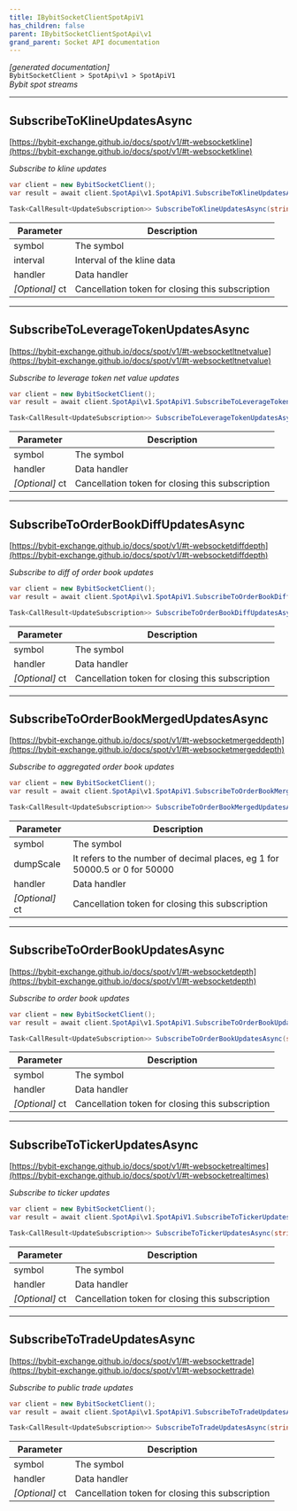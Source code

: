 ```yaml
---
title: IBybitSocketClientSpotApiV1
has_children: false
parent: IBybitSocketClientSpotApi\v1
grand_parent: Socket API documentation
---
```

*[generated documentation]*  
`BybitSocketClient > SpotApi\v1 > SpotApiV1`  
*Bybit spot streams*
  

***

## SubscribeToKlineUpdatesAsync  

[https://bybit-exchange.github.io/docs/spot/v1/#t-websocketkline](https://bybit-exchange.github.io/docs/spot/v1/#t-websocketkline)  
<p>

*Subscribe to kline updates*  

```csharp  
var client = new BybitSocketClient();  
var result = await client.SpotApi\v1.SpotApiV1.SubscribeToKlineUpdatesAsync(/* parameters */);  
```  

```csharp  
Task<CallResult<UpdateSubscription>> SubscribeToKlineUpdatesAsync(string symbol, KlineInterval interval, Action<DataEvent<BybitSpotKlineUpdate>> handler, CancellationToken ct = default);  
```  

|Parameter|Description|
|---|---|
|symbol|The symbol|
|interval|Interval of the kline data|
|handler|Data handler|
|_[Optional]_ ct|Cancellation token for closing this subscription|

</p>

***

## SubscribeToLeverageTokenUpdatesAsync  

[https://bybit-exchange.github.io/docs/spot/v1/#t-websocketltnetvalue](https://bybit-exchange.github.io/docs/spot/v1/#t-websocketltnetvalue)  
<p>

*Subscribe to leverage token net value updates*  

```csharp  
var client = new BybitSocketClient();  
var result = await client.SpotApi\v1.SpotApiV1.SubscribeToLeverageTokenUpdatesAsync(/* parameters */);  
```  

```csharp  
Task<CallResult<UpdateSubscription>> SubscribeToLeverageTokenUpdatesAsync(string symbol, Action<DataEvent<BybitSpotLeverageUpdate>> handler, CancellationToken ct = default);  
```  

|Parameter|Description|
|---|---|
|symbol|The symbol|
|handler|Data handler|
|_[Optional]_ ct|Cancellation token for closing this subscription|

</p>

***

## SubscribeToOrderBookDiffUpdatesAsync  

[https://bybit-exchange.github.io/docs/spot/v1/#t-websocketdiffdepth](https://bybit-exchange.github.io/docs/spot/v1/#t-websocketdiffdepth)  
<p>

*Subscribe to diff of order book updates*  

```csharp  
var client = new BybitSocketClient();  
var result = await client.SpotApi\v1.SpotApiV1.SubscribeToOrderBookDiffUpdatesAsync(/* parameters */);  
```  

```csharp  
Task<CallResult<UpdateSubscription>> SubscribeToOrderBookDiffUpdatesAsync(string symbol, Action<DataEvent<BybitSpotOrderBookUpdate>> handler, CancellationToken ct = default);  
```  

|Parameter|Description|
|---|---|
|symbol|The symbol|
|handler|Data handler|
|_[Optional]_ ct|Cancellation token for closing this subscription|

</p>

***

## SubscribeToOrderBookMergedUpdatesAsync  

[https://bybit-exchange.github.io/docs/spot/v1/#t-websocketmergeddepth](https://bybit-exchange.github.io/docs/spot/v1/#t-websocketmergeddepth)  
<p>

*Subscribe to aggregated order book updates*  

```csharp  
var client = new BybitSocketClient();  
var result = await client.SpotApi\v1.SpotApiV1.SubscribeToOrderBookMergedUpdatesAsync(/* parameters */);  
```  

```csharp  
Task<CallResult<UpdateSubscription>> SubscribeToOrderBookMergedUpdatesAsync(string symbol, int dumpScale, Action<DataEvent<BybitSpotOrderBookUpdate>> handler, CancellationToken ct = default);  
```  

|Parameter|Description|
|---|---|
|symbol|The symbol|
|dumpScale|It refers to the number of decimal places, eg 1 for 50000.5 or 0 for 50000|
|handler|Data handler|
|_[Optional]_ ct|Cancellation token for closing this subscription|

</p>

***

## SubscribeToOrderBookUpdatesAsync  

[https://bybit-exchange.github.io/docs/spot/v1/#t-websocketdepth](https://bybit-exchange.github.io/docs/spot/v1/#t-websocketdepth)  
<p>

*Subscribe to order book updates*  

```csharp  
var client = new BybitSocketClient();  
var result = await client.SpotApi\v1.SpotApiV1.SubscribeToOrderBookUpdatesAsync(/* parameters */);  
```  

```csharp  
Task<CallResult<UpdateSubscription>> SubscribeToOrderBookUpdatesAsync(string symbol, Action<DataEvent<BybitSpotOrderBookUpdate>> handler, CancellationToken ct = default);  
```  

|Parameter|Description|
|---|---|
|symbol|The symbol|
|handler|Data handler|
|_[Optional]_ ct|Cancellation token for closing this subscription|

</p>

***

## SubscribeToTickerUpdatesAsync  

[https://bybit-exchange.github.io/docs/spot/v1/#t-websocketrealtimes](https://bybit-exchange.github.io/docs/spot/v1/#t-websocketrealtimes)  
<p>

*Subscribe to ticker updates*  

```csharp  
var client = new BybitSocketClient();  
var result = await client.SpotApi\v1.SpotApiV1.SubscribeToTickerUpdatesAsync(/* parameters */);  
```  

```csharp  
Task<CallResult<UpdateSubscription>> SubscribeToTickerUpdatesAsync(string symbol, Action<DataEvent<BybitSpotTickerUpdate>> handler, CancellationToken ct = default);  
```  

|Parameter|Description|
|---|---|
|symbol|The symbol|
|handler|Data handler|
|_[Optional]_ ct|Cancellation token for closing this subscription|

</p>

***

## SubscribeToTradeUpdatesAsync  

[https://bybit-exchange.github.io/docs/spot/v1/#t-websockettrade](https://bybit-exchange.github.io/docs/spot/v1/#t-websockettrade)  
<p>

*Subscribe to public trade updates*  

```csharp  
var client = new BybitSocketClient();  
var result = await client.SpotApi\v1.SpotApiV1.SubscribeToTradeUpdatesAsync(/* parameters */);  
```  

```csharp  
Task<CallResult<UpdateSubscription>> SubscribeToTradeUpdatesAsync(string symbol, Action<DataEvent<BybitSpotTradeUpdate>> handler, CancellationToken ct = default);  
```  

|Parameter|Description|
|---|---|
|symbol|The symbol|
|handler|Data handler|
|_[Optional]_ ct|Cancellation token for closing this subscription|

</p>
